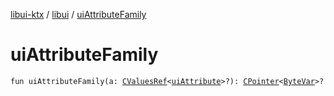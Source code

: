 [libui-ktx](../index.md) / [libui](index.md) / [uiAttributeFamily](./ui-attribute-family.md)

# uiAttributeFamily

`fun uiAttributeFamily(a: `[`CValuesRef`](../kotlinx.cinterop/-c-values-ref/index.md)`<`[`uiAttribute`](ui-attribute.md)`>?): `[`CPointer`](../kotlinx.cinterop/-c-pointer/index.md)`<`[`ByteVar`](../kotlinx.cinterop/-byte-var.md)`>?`